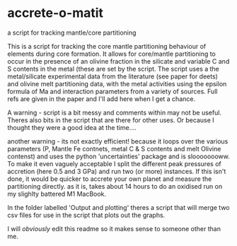 # accrete-o-matit
a script for tracking mantle/core partitioning 


This is a script for tracking the core mantle partitioning behaviour of elements during core formation.
It allows for core/mantle partitioning to occur in the presence of an olivine fraction in the silicate
and variable C and S contents in the metal (these are set by the script.
The script uses a the metal/silicate experimental data from the literature (see paper for deets) 
and olivine melt partitioning data, with the metal activities using the epsilon formula of Ma 
and interaction parameters from a variety of sources.  Full refs are given in the paper and I'll add here when 
I get a chance.  

A warning - script is a bit messy  and comments within may not be useful. Theres also bits in the script that are there for other uses.  Or because I thought they were a good idea at the time....

another warning - its not exactly efficient!  because it loops over the various parameters (P, Mantle Fe contnets,  metal C & S contents and melt Olivine contenst) and uses the python 'uncertainties' package and is sloooooooww. To make it even vaguely acceptable I split the different peak pressures of accretion (here 0.5 and 3 GPa)  and run two (or more) instances. If this isn't done, it would be quicker to accrete your own planet and measure the partitioning directly.  as it is, takes about 14 hours to do an oxidised run on my slighlty battered M1 MacBook. 

In the folder labelled 'Output and plotting' theres a script that will merge two csv files for use in the script that plots out the graphs. 

I will *obviously* edit this readme so it makes sense to someone other than me.  
